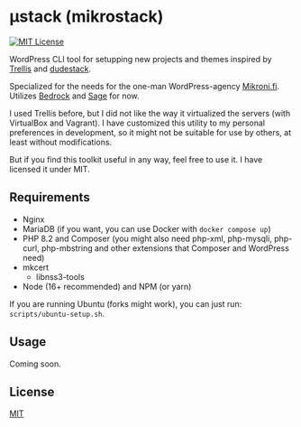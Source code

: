 
# μstack (mikrostack)

[![MIT License](https://img.shields.io/badge/License-MIT-green.svg)](https://choosealicense.com/licenses/mit/)

WordPress CLI tool for setupping new projects and themes inspired by [Trellis](https://roots.io/trellis/) and [dudestack](https://github.com/digitoimistodude/dudestack).

Specialized for the needs for the one-man WordPress-agency [Mikroni.fi](https://mikroni.fi). Utilizes [Bedrock](https://github.com/roots/bedrock) and [Sage](https://github.com/roots/sage) for now.

I used Trellis before, but I did not like the way it virtualized the servers (with VirtualBox and Vagrant). I have customized this utility to my personal preferences in development, so it might not be suitable for use by others, at least without modifications.

But if you find this toolkit useful in any way, feel free to use it. I have licensed it under MIT.

## Requirements

- Nginx
- MariaDB (if you want, you can use Docker with `docker compose up`)
- PHP 8.2 and Composer (you might also need php-xml, php-mysqli, php-curl, php-mbstring and other extensions that Composer and WordPress need)
- mkcert
  - libnss3-tools
- Node (16+ recommended) and NPM (or yarn)

If you are running Ubuntu (forks might work), you can just run: `scripts/ubuntu-setup.sh`.

## Usage

Coming soon.

## License

[MIT](https://choosealicense.com/licenses/mit/)
